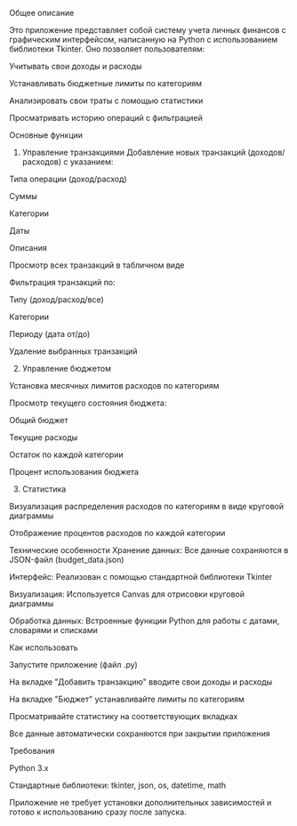 Общее описание

Это приложение представляет собой систему учета личных финансов с графическим интерфейсом, написанную на Python с использованием библиотеки Tkinter. Оно позволяет пользователям:

Учитывать свои доходы и расходы

Устанавливать бюджетные лимиты по категориям

Анализировать свои траты с помощью статистики

Просматривать историю операций с фильтрацией

Основные функции

1. Управление транзакциями
Добавление новых транзакций (доходов/расходов) с указанием:

Типа операции (доход/расход)

Суммы

Категории

Даты

Описания

Просмотр всех транзакций в табличном виде

Фильтрация транзакций по:

Типу (доход/расход/все)

Категории

Периоду (дата от/до)

Удаление выбранных транзакций

2. Управление бюджетом

Установка месячных лимитов расходов по категориям

Просмотр текущего состояния бюджета:

Общий бюджет

Текущие расходы

Остаток по каждой категории

Процент использования бюджета

3. Статистика

Визуализация распределения расходов по категориям в виде круговой диаграммы

Отображение процентов расходов по каждой категории

Технические особенности
Хранение данных: Все данные сохраняются в JSON-файл (budget_data.json)

Интерфейс: Реализован с помощью стандартной библиотеки Tkinter

Визуализация: Используется Canvas для отрисовки круговой диаграммы

Обработка данных: Встроенные функции Python для работы с датами, словарями и списками

Как использовать

Запустите приложение (файл .py)

На вкладке "Добавить транзакцию" вводите свои доходы и расходы

На вкладке "Бюджет" устанавливайте лимиты по категориям

Просматривайте статистику на соответствующих вкладках

Все данные автоматически сохраняются при закрытии приложения

Требования

Python 3.x

Стандартные библиотеки: tkinter, json, os, datetime, math

Приложение не требует установки дополнительных зависимостей и готово к использованию сразу после запуска.
